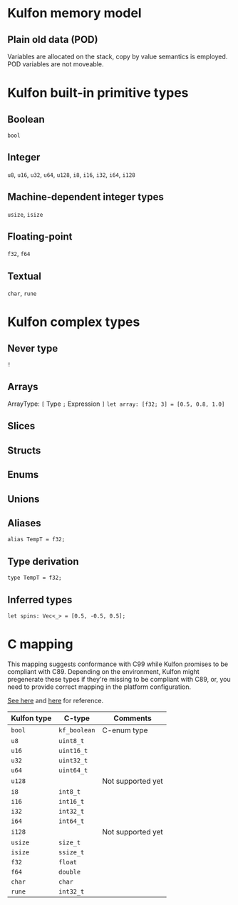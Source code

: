 # Kulfon memory model
## Plain old data (POD)
Variables are allocated on the stack, copy by value semantics is employed. POD variables are not moveable.

# Kulfon built-in primitive types
## Boolean

`bool` 

## Integer

`u8`, `u16`, `u32`, `u64`, `u128`, `i8`, `i16`, `i32`, `i64`, `i128`

## Machine-dependent integer types

`usize`, `isize`

## Floating-point

`f32`, `f64`

## Textual

`char`, `rune`

# Kulfon complex types

## Never type
`!`

## Arrays
ArrayType: `[` Type `;` Expression `]`
`let array: [f32; 3] = [0.5, 0.8, 1.0]`

## Slices

## Structs

## Enums

## Unions

## Aliases
`alias TempT = f32;`

## Type derivation
`type TempT = f32;`

## Inferred types
`let spins: Vec<_> = [0.5, -0.5, 0.5];`

# C mapping

This mapping suggests conformance with C99 while Kulfon promises to be compliant with C89. Depending on the environment, Kulfon might pregenerate these types if they're missing to be compliant with C89, or, you need to provide correct mapping in the platform configuration.

[See here](https://stackoverflow.com/questions/62937049/stdint-h-in-ansi-c-c89) and [here](https://stackoverflow.com/questions/44590043/why-is-generic-keyword-supported-in-c99-or-c90-modes/44590122#44590122) for reference.


| Kulfon type | C-type      | Comments |
|-------------|-------------|----------|
|`bool`       |`kf_boolean` |C-enum type|
| `u8`        | `uint8_t`||
|`u16`        | `uint16_t`||
|`u32`        | `uint32_t`||
|`u64`        | `uint64_t`||
|`u128`       | |Not supported yet|
|`i8`         | `int8_t`|| 
|`i16`        | `int16_t`||
|`i32`        | `int32_t`||
|`i64`        | `int64_t`||
|`i128`       | |Not supported yet|
|`usize`      | `size_t`||
|`isize`      | `ssize_t`||
|`f32`        | `float` ||
|`f64`        | `double` ||
|`char`       | `char` ||
|`rune`       | `int32_t` ||
